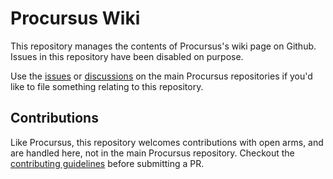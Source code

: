 # Procursus Wiki

This repository manages the contents of Procursus's wiki page on Github. Issues in this repository have been disabled on purpose.

Use the [issues](https://github.com/ProcursusTeam/Procursus/issues) or [discussions](https://github.com/ProcursusTeam/Procursus/discussions) on the main Procursus repositories if you'd like to file something relating to this repository.

## Contributions

Like Procursus, this repository welcomes contributions with open arms, and are handled here, not in the main Procursus repository. Checkout the [contributing guidelines](./CONTRIBUTING.md) before submitting a PR.
